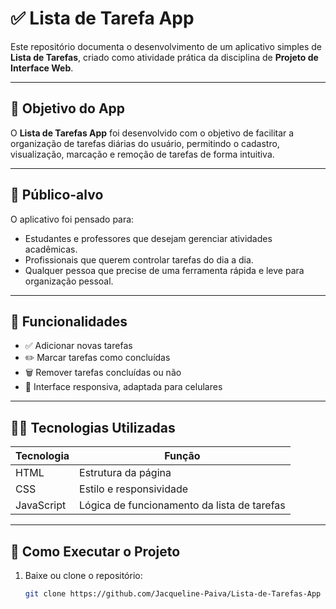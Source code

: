 # ✅ Lista de Tarefa App

Este repositório documenta o desenvolvimento de um aplicativo simples de **Lista de Tarefas**, criado como atividade prática da disciplina de **Projeto de Interface Web**.

---

## 🧠 Objetivo do App

O **Lista de Tarefas App** foi desenvolvido com o objetivo de facilitar a organização de tarefas diárias do usuário, permitindo o cadastro, visualização, marcação e remoção de tarefas de forma intuitiva.

---

## 🎯 Público-alvo

O aplicativo foi pensado para:
- Estudantes e professores que desejam gerenciar atividades acadêmicas.
- Profissionais que querem controlar tarefas do dia a dia.
- Qualquer pessoa que precise de uma ferramenta rápida e leve para organização pessoal.

---

## 🧱 Funcionalidades

- ✅ Adicionar novas tarefas
- ✏️ Marcar tarefas como concluídas
- 🗑️ Remover tarefas concluídas ou não
- 📱 Interface responsiva, adaptada para celulares

---

## 🧑‍💻 Tecnologias Utilizadas

| Tecnologia | Função |
|------------|--------|
| HTML       | Estrutura da página |
| CSS        | Estilo e responsividade |
| JavaScript | Lógica de funcionamento da lista de tarefas |

---

## 🔧 Como Executar o Projeto

1. Baixe ou clone o repositório:
   ```bash
   git clone https://github.com/Jacqueline-Paiva/Lista-de-Tarefas-App
